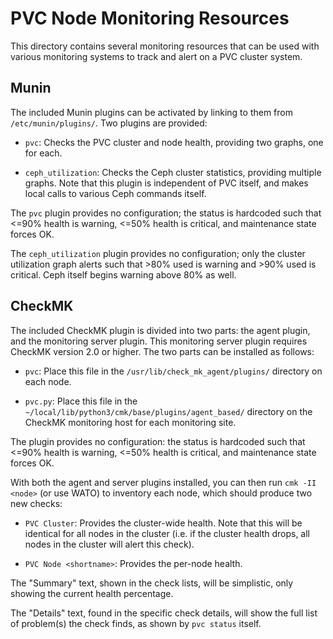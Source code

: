 # PVC Node Monitoring Resources

This directory contains several monitoring resources that can be used with various monitoring systems to track and alert on a PVC cluster system.

## Munin

The included Munin plugins can be activated by linking to them from `/etc/munin/plugins/`. Two plugins are provided:

* `pvc`: Checks the PVC cluster and node health, providing two graphs, one for each.

* `ceph_utilization`: Checks the Ceph cluster statistics, providing multiple graphs. Note that this plugin is independent of PVC itself, and makes local calls to various Ceph commands itself.

The `pvc` plugin provides no configuration; the status is hardcoded such that <=90% health is warning, <=50% health is critical, and maintenance state forces OK.

The `ceph_utilization` plugin provides no configuration; only the cluster utilization graph alerts such that >80% used is warning and >90% used is critical. Ceph itself begins warning above 80% as well.

## CheckMK

The included CheckMK plugin is divided into two parts: the agent plugin, and the monitoring server plugin. This monitoring server plugin requires CheckMK version 2.0 or higher. The two parts can be installed as follows:

* `pvc`: Place this file in the `/usr/lib/check_mk_agent/plugins/` directory on each node.

* `pvc.py`: Place this file in the `~/local/lib/python3/cmk/base/plugins/agent_based/` directory on the CheckMK monitoring host for each monitoring site.

The plugin provides no configuration: the status is hardcoded such that <=90% health is warning, <=50% health is critical, and maintenance state forces OK.

With both the agent and server plugins installed, you can then run `cmk -II <node>` (or use WATO) to inventory each node, which should produce two new checks:

* `PVC Cluster`: Provides the cluster-wide health. Note that this will be identical for all nodes in the cluster (i.e. if the cluster health drops, all nodes in the cluster will alert this check).

* `PVC Node <shortname>`: Provides the per-node health.

The "Summary" text, shown in the check lists, will be simplistic, only showing the current health percentage.

The "Details" text, found in the specific check details, will show the full list of problem(s) the check finds, as shown by `pvc status` itself.
